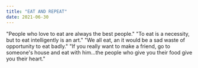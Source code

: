 ```yaml
---
title: "EAT AND REPEAT"
date: 2021-06-30
---
```



"People who love to eat are always the best people." "To eat is a necessity, but to eat intelligently is an art." "We all eat, an it would be a sad waste of opportunity to eat badly." "If you really want to make a friend, go to someone's house and eat with him...the people who give you their food give you their heart."
